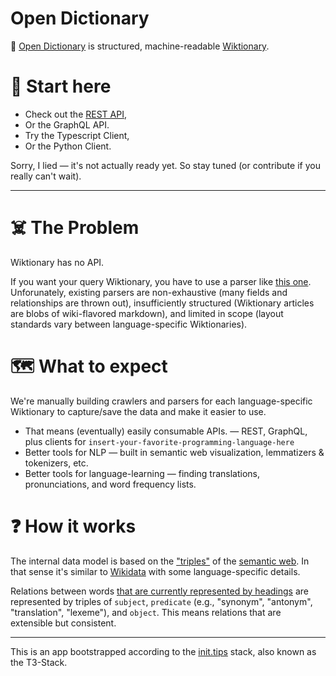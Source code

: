 # Open Dictionary

📖 [Open Dictionary](https://open-dictionary.vercel.app/) is structured, machine-readable [Wiktionary](https://www.wiktionary.org/). 

# 🚀 Start here

- Check out the [REST API](https://open-dictionary.vercel.app/docs/rest/v1.html),
- Or the GraphQL API.
- Try the Typescript Client,
- Or the Python Client.

Sorry, I lied — it's not actually ready yet. So stay tuned (or contribute if you really can't wait).

---

# ☠️ The Problem
Wiktionary has no API. 

If you want your query Wiktionary, you have to use a parser like [this one](https://github.com/Suyash458/WiktionaryParser). Unforunately, existing parsers are non-exhaustive (many fields and relationships are thrown out), insufficiently structured (Wiktionary articles are blobs of wiki-flavored markdown), and limited in scope (layout standards vary between language-specific Wiktionaries).

# 🗺 What to expect
We're manually building crawlers and parsers for each language-specific Wiktionary to capture/save the data and make it easier to use.

- That means (eventually) easily consumable APIs. — REST, GraphQL, plus clients for `insert-your-favorite-programming-language-here`
- Better tools for NLP — built in semantic web visualization, lemmatizers & tokenizers, etc. 
- Better tools for language-learning — finding translations, pronunciations, and word frequency lists.

# ❓ How it works
The internal data model is based on the ["triples"](https://en.wikipedia.org/wiki/Semantic_triple) of the [semantic web](https://en.wikipedia.org/wiki/Semantic_Web). In that sense it's similar to [Wikidata](https://www.wikidata.org/wiki/Wikidata:Main_Page) with some language-specific details. 

Relations between words [that are currently represented by headings](https://en.wiktionary.org/wiki/Wiktionary:Entry_layout) are represented by triples of `subject`, `predicate` (e.g., "synonym", "antonym", "translation", "lexeme"), and `object`. This means relations that are extensible but consistent.

---

This is an app bootstrapped according to the [init.tips](https://init.tips) stack, also known as the T3-Stack.
